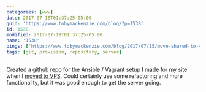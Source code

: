 ```yaml
---
categories: [www]
date: 2017-07-18T01:37:25-05:00
guid: 'https://www.tobymackenzie.com/blog/?p=1538'
id: 1538
modified: 2017-07-18T01:37:25-05:00
name: '1538'
pings: ['https://www.tobymackenzie.com/blog/2017/07/15/move-shared-to-vps-server/']
tags: [git, provision, repository, server]
---
```


Created [a github repo](https://github.com/tobymackenzie/server-tobymackenzie.com) for the Ansible / Vagrant setup I made for my site when I [moved to VPS](https://www.tobymackenzie.com/blog/2017/07/15/move-shared-to-vps-server/).<!--more-->  Could certainly use some refactoring and more functionality, but it was good enough to get the server going.
